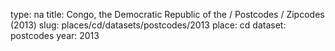 type: na
title: Congo, the Democratic Republic of the / Postcodes / Zipcodes (2013)
slug: places/cd/datasets/postcodes/2013
place: cd
dataset: postcodes
year: 2013
